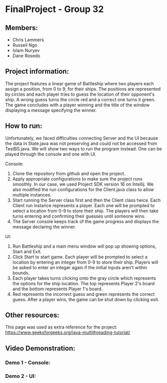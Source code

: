 # FinalProject - Group 32
## Members: 
* Chris Lammers
* Russell Ngo
* Islam Nuryev
* Dane Rosedo

## Project information: 
The project features a linear game of Battleship where two players each assign a position, from 0 to 9, for their ships. The positions are represented by circles and each player tries to guess the location of their opponent's ship. A wrong guess turns the circle red and a correct one turns it green. The game concludes with a player winning and the title of the window displaying a message specifying the winner. 

## How to run:

Unfortunately, we faced difficulties connecting Server and the UI because the data in State.java was not preserving and could not be accessed from TestBS.java. We will show two ways to run the program instead. One can be played through the console and one with UI.

Console:
1. Clone the repository from github and open the project.
2. Apply appropriate configurations to make sure the project runs smoothly. In our case, we used Project SDK version 16 on Intellij. We also modified the run configurations for the Client.java class to allow multiple instances.
3. Start running the Server class first and then the Client class twice. Each Client run instance represents a player. Each one will be prompted to select a location from 0-9 to store their ship. The players will then take turns entering and confirming their guesses until someone wins. 
4. The Server console keeps track of the game progress and displays the message declaring the winner.

UI:
1. Run Battleship and a main menu window will pop up showing options, Start and Exit.
2. Click Start to start game. Each player will be prompted to select a location by entering an integer from 0-9 to store their ship. Players will be asked to enter an integer again if the initial inputs aren't within bounds. 
3. Each player takes turns clicking onto the gray circle which represents the options for the ship location. The top represents Player 2's board and the bottom represents Player 1's board.
4. Red represents the incorrect guess and green represents the correct guess. After a player wins, the game can be shut down by clicking exit.       

## Other resources:
This page was used as extra reference for the project: https://www.geeksforgeeks.org/java-multithreading-tutorial/

## Video Demonstration:

### Demo 1 - Console:

### Demo 2 - UI:


